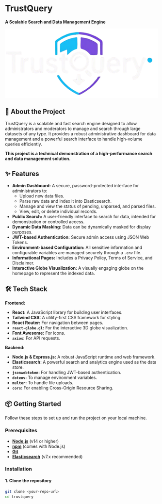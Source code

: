 # TrustQuery

**A Scalable Search and Data Management Engine**

![Project Screenshot](/frontend/public/favicon.png)

## 🚀 About the Project

TrustQuery is a scalable and fast search engine designed to allow administrators and moderators to manage and search through large datasets of any type. It provides a robust administrative dashboard for data management and a powerful search interface to handle high-volume queries efficiently.

**This project is a technical demonstration of a high-performance search and data management solution.**

## ✨ Features

* **Admin Dashboard:** A secure, password-protected interface for administrators to:
    * Upload new data files.
    * Parse raw data and index it into Elasticsearch.
    * Manage and view the status of pending, unparsed, and parsed files.
    * View, edit, or delete individual records.
* **Public Search:** A user-friendly interface to search for data, intended for demonstration or controlled access.
* **Dynamic Data Masking:** Data can be dynamically masked for display purposes.
* **JWT-based Authentication:** Secure admin access using JSON Web Tokens.
* **Environment-based Configuration:** All sensitive information and configurable variables are managed securely through a `.env` file.
* **Informational Pages:** Includes a Privacy Policy, Terms of Service, and Disclaimer.
* **Interactive Globe Visualization:** A visually engaging globe on the homepage to represent the indexed data.

## 🛠️ Tech Stack

**Frontend:**
* **React:** A JavaScript library for building user interfaces.
* **Tailwind CSS:** A utility-first CSS framework for styling.
* **React Router:** For navigation between pages.
* **`react-globe.gl`:** For the interactive 3D globe visualization.
* **Font Awesome:** For icons.
* **`axios`:** For API requests.

**Backend:**
* **Node.js & Express.js:** A robust JavaScript runtime and web framework.
* **Elasticsearch:** A powerful search and analytics engine used as the data store.
* **`jsonwebtoken`:** For handling JWT-based authentication.
* **`dotenv`:** To manage environment variables.
* **`multer`:** To handle file uploads.
* **`cors`:** For enabling Cross-Origin Resource Sharing.

## 📦 Getting Started

Follow these steps to set up and run the project on your local machine.

### Prerequisites

* [**Node.js**](https://nodejs.org/) (v14 or higher)
* [**npm**](https://www.npmjs.com/) (comes with Node.js)
* [**Git**](https://git-scm.com/)
* [**Elasticsearch**](https://www.elastic.co/downloads/elasticsearch) (v7.x recommended)

### Installation

#### 1. Clone the repository

```bash
git clone <your-repo-url>
cd trustquery